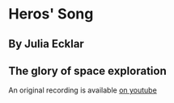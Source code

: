 # Heros' Song
## By Julia Ecklar
## The glory of space exploration

An original recording is available [on youtube](https://www.youtube.com/watch?v=yE0ProCE5m8)